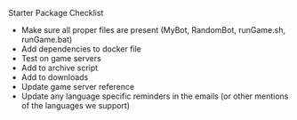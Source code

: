 Starter Package Checklist

* Make sure all proper files are present (MyBot, RandomBot, runGame.sh, runGame.bat)
* Add dependencies to docker file
* Test on game servers
* Add to archive script
* Add to downloads
* Update game server reference
* Update any language specific reminders in the emails (or other mentions of the languages we support)
